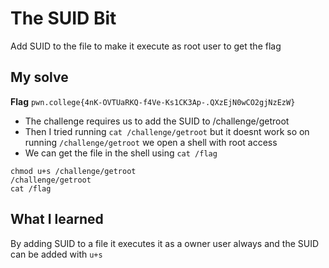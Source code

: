 # The SUID Bit

Add SUID to the file to make it execute as root user to get the flag

## My solve
**Flag** `pwn.college{4nK-OVTUaRKQ-f4Ve-Ks1CK3Ap-.QXzEjN0wCO2gjNzEzW}`
- The challenge requires us to add the SUID to /challenge/getroot
- Then I tried running `cat /challenge/getroot` but it doesnt work so on running `/challenge/getroot` we open a shell with root access
- We can get the file in the shell using `cat /flag`

```
chmod u+s /challenge/getroot
/challenge/getroot
cat /flag
```

## What I learned
By adding SUID to a file it executes it as a owner user always and the SUID can be added with `u+s`